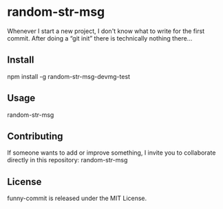 # random-str-msg

Whenever I start a new project, I don't know what to write for the first commit. After doing a “git init” there is technically nothing there...

## Install

npm install -g random-str-msg-devmg-test

## Usage
 random-str-msg

## Contributing
If someone wants to add or improve something, I invite you to collaborate directly in this repository: random-str-msg

## License
funny-commit is released under the MIT License.